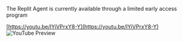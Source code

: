 <!--
date: 2025-02-02T23:23:04.354Z
-->

The Replit Agent is currently available through a limited early access program


[https://youtu.be/IYiVPrxY8-Y](https://youtu.be/IYiVPrxY8-Y)
![YouTube Preview](https://img.youtube.com/vi/IYiVPrxY8-Y/mqdefault.jpg)
